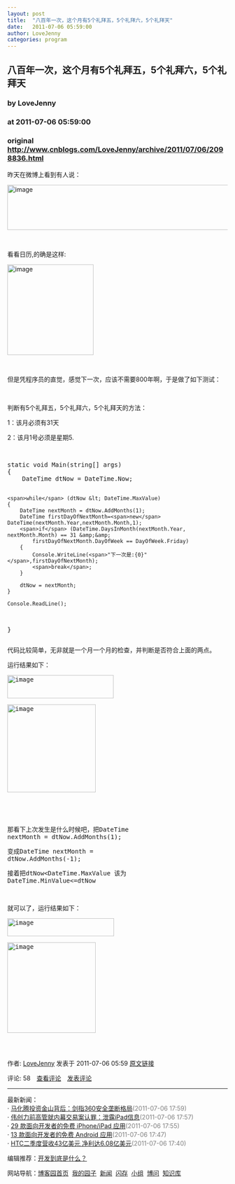 ```yaml
---
layout: post
title:  "八百年一次，这个月有5个礼拜五，5个礼拜六，5个礼拜天"
date:   2011-07-06 05:59:00
author: LoveJenny
categories: program
---
```


## 八百年一次，这个月有5个礼拜五，5个礼拜六，5个礼拜天
### by LoveJenny
### at 2011-07-06 05:59:00
### original <http://www.cnblogs.com/LoveJenny/archive/2011/07/06/2098836.html>

<p><p>昨天在微博上看到有人说：</p> <p><a href="http://images.cnblogs.com/cnblogs_com/LoveJenny/201107/201107060558287418.png"><img style="border-bottom:0px;border-left:0px;display:inline;border-top:0px;border-right:0px" title="image" border="0" alt="image" src="http://images.cnblogs.com/cnblogs_com/LoveJenny/201107/201107060558293449.png" width="594" height="103"></a> </p> <p></p> <p> </p> <p>看看日历,的确是这样:</p> <p><a href="http://images.cnblogs.com/cnblogs_com/LoveJenny/201107/201107060558294811.png"><img style="border-bottom:0px;border-left:0px;display:inline;border-top:0px;border-right:0px" title="image" border="0" alt="image" src="http://images.cnblogs.com/cnblogs_com/LoveJenny/201107/20110706055830318.png" width="197" height="207"></a> </p> <p> </p> <p>但是凭程序员的直觉，感觉下一次，应该不需要800年啊，于是做了如下测试：</p> <p> </p> <p>判断有5个礼拜五，5个礼拜六，5个礼拜天的方法：</p> <p>1：该月必须有31天</p> <p>2：该月1号必须是星期5.</p> <p> </p><pre><span>static</span> <span>void</span> Main(<span>string</span>[] args)
{
    DateTime dtNow = DateTime.Now;

    <span>while</span> (dtNow &lt; DateTime.MaxValue)
    {
        DateTime nextMonth = dtNow.AddMonths(1);
        DateTime firstDayOfNextMonth=<span>new</span> DateTime(nextMonth.Year,nextMonth.Month,1);
        <span>if</span> (DateTime.DaysInMonth(nextMonth.Year, nextMonth.Month) == 31 &amp;&amp;
            firstDayOfNextMonth.DayOfWeek == DayOfWeek.Friday)
        {
            Console.WriteLine(<span>"下一次是:{0}"</span>,firstDayOfNextMonth);
            <span>break</span>;
        }

        dtNow = nextMonth;
    }

    Console.ReadLine();
}
</pre><pre>代码比较简单，无非就是一个月一个月的检查，并判断是否符合上面的两点。</pre><pre>运行结果如下：</pre><pre><a href="http://images.cnblogs.com/cnblogs_com/LoveJenny/201107/201107060558301713.png"><img style="border-bottom:0px;border-left:0px;display:inline;border-top:0px;border-right:0px" title="image" border="0" alt="image" src="http://images.cnblogs.com/cnblogs_com/LoveJenny/201107/201107060558309729.png" width="243" height="53"></a> </pre><pre><a href="http://images.cnblogs.com/cnblogs_com/LoveJenny/201107/201107060558304679.png"><img style="border-bottom:0px;border-left:0px;display:inline;border-top:0px;border-right:0px" title="image" border="0" alt="image" src="http://images.cnblogs.com/cnblogs_com/LoveJenny/201107/201107060558317121.png" width="202" height="201"></a> </pre><pre> </pre><pre> </pre><pre>那看下上次发生是什么时候吧，把DateTime nextMonth = dtNow.AddMonths(1); </pre><pre>变成DateTime nextMonth = dtNow.AddMonths(-1);</pre><pre>接着把dtNow&lt;DateTime.MaxValue 该为 DateTime.MinValue&lt;=dtNow</pre><pre> </pre><pre>就可以了，运行结果如下：</pre><pre><a href="http://images.cnblogs.com/cnblogs_com/LoveJenny/201107/201107060558314057.png"><img style="border-bottom:0px;border-left:0px;display:inline;border-top:0px;border-right:0px" title="image" border="0" alt="image" src="http://images.cnblogs.com/cnblogs_com/LoveJenny/201107/201107060558314580.png" width="244" height="41"></a> </pre><pre><a href="http://images.cnblogs.com/cnblogs_com/LoveJenny/201107/201107060558324198.png"><img style="border-bottom:0px;border-left:0px;display:inline;border-top:0px;border-right:0px" title="image" border="0" alt="image" src="http://images.cnblogs.com/cnblogs_com/LoveJenny/201107/201107060558329149.png" width="202" height="207"></a> </pre><pre> </pre>
 <img src="http://www.cnblogs.com/LoveJenny/aggbug/2098836.html?type=1" width="1" height="1" alt=""><p>作者: <a href="http://www.cnblogs.com/LoveJenny/">LoveJenny</a> 发表于 2011-07-06 05:59 <a href="http://www.cnblogs.com/LoveJenny/archive/2011/07/06/2098836.html">原文链接</a></p><p>评论: 58　<a href="http://www.cnblogs.com/LoveJenny/archive/2011/07/06/2098836.html#pagedcomment">查看评论</a>　<a href="http://www.cnblogs.com/LoveJenny/archive/2011/07/06/2098836.html#commentform">发表评论</a></p><hr><p>最新新闻：<br>· <a href="http://news.cnblogs.com/n/107576/">马化腾投资金山背后：剑指360安全垄断格局</a><span style="color:gray">(2011-07-06 17:59)</span><br>· <a href="http://news.cnblogs.com/n/107575/">伟创力前高管就内幕交易案认罪：泄露iPad信息</a><span style="color:gray">(2011-07-06 17:57)</span><br>· <a href="http://news.cnblogs.com/n/107574/">29 款面向开发者的免费 iPhone/iPad 应用</a><span style="color:gray">(2011-07-06 17:55)</span><br>· <a href="http://news.cnblogs.com/n/107573/">13 款面向开发者的免费 Android 应用</a><span style="color:gray">(2011-07-06 17:47)</span><br>· <a href="http://news.cnblogs.com/n/107572/">HTC二季度营收43亿美元 净利达6.08亿美元</a><span style="color:gray">(2011-07-06 17:40)</span><br></p><p>编辑推荐：<a href="http://www.cnblogs.com/imfunny/archive/2011/07/06/2098902.html">开发到底是什么？</a><br></p><p>网站导航：<a href="http://www.cnblogs.com">博客园首页</a>  <a href="http://home.cnblogs.com/">我的园子</a>  <a href="http://news.cnblogs.com">新闻</a>  <a href="http://home.cnblogs.com/ing/">闪存</a>  <a href="http://home.cnblogs.com/group/">小组</a>  <a href="http://space.cnblogs.com/q/">博问</a>  <a href="http://kb.cnblogs.com">知识库</a></p></p>